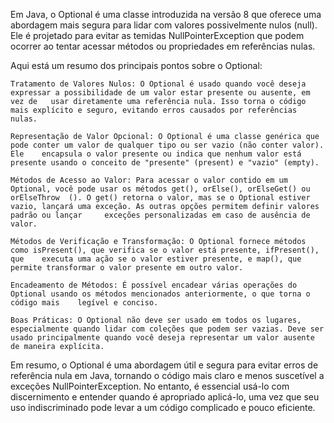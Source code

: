 Em Java, o Optional é uma classe introduzida na versão 8 que oferece uma abordagem mais segura para lidar com valores possivelmente nulos (null). Ele é projetado para evitar as temidas NullPointerException que podem ocorrer ao tentar acessar métodos ou propriedades em referências nulas.

Aqui está um resumo dos principais pontos sobre o Optional:

    Tratamento de Valores Nulos: O Optional é usado quando você deseja expressar a possibilidade de um valor estar presente ou ausente, em vez de   usar diretamente uma referência nula. Isso torna o código mais explícito e seguro, evitando erros causados ​​por referências nulas.
    
    Representação de Valor Opcional: O Optional é uma classe genérica que pode conter um valor de qualquer tipo ou ser vazio (não conter valor). Ele    encapsula o valor presente ou indica que nenhum valor está presente usando o conceito de "presente" (present) e "vazio" (empty).
    
    Métodos de Acesso ao Valor: Para acessar o valor contido em um Optional, você pode usar os métodos get(), orElse(), orElseGet() ou orElseThrow  (). O get() retorna o valor, mas se o Optional estiver vazio, lançará uma exceção. As outras opções permitem definir valores padrão ou lançar     exceções personalizadas em caso de ausência de valor.
    
    Métodos de Verificação e Transformação: O Optional fornece métodos como isPresent(), que verifica se o valor está presente, ifPresent(), que    executa uma ação se o valor estiver presente, e map(), que permite transformar o valor presente em outro valor.
    
    Encadeamento de Métodos: É possível encadear várias operações do Optional usando os métodos mencionados anteriormente, o que torna o código mais    legível e conciso.
    
    Boas Práticas: O Optional não deve ser usado em todos os lugares, especialmente quando lidar com coleções que podem ser vazias. Deve ser usado principalmente quando você deseja representar um valor ausente de maneira explícita.

Em resumo, o Optional é uma abordagem útil e segura para evitar erros de referência nula em Java, tornando o código mais claro e menos suscetível a exceções NullPointerException. No entanto, é essencial usá-lo com discernimento e entender quando é apropriado aplicá-lo, uma vez que seu uso indiscriminado pode levar a um código complicado e pouco eficiente.